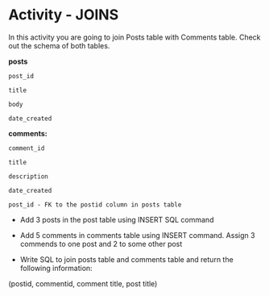 # Activity - JOINS

In this activity you are going to join Posts table with Comments table. Check out the schema of both tables. 

**posts** 
```
post_id 

title 

body

date_created
```

**comments:**
```
comment_id

title 

description

date_created 

post_id - FK to the postid column in posts table
```
 
- Add 3 posts in the post table using INSERT SQL command 

- Add 5 comments in comments table using INSERT command. Assign 3 commends to one post and 2 to some other post 

- Write SQL to join posts table and comments table and return the following information: 

(postid, commentid, comment title, post title) 

